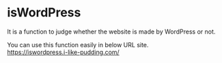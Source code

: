 # isWordPress
It is a function to judge whether the website is made by WordPress or not.

You can use this function easily in below URL site.  
https://iswordpress.i-like-pudding.com/
